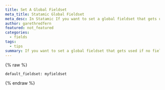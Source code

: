 ```yaml
---
title: Set A Global Fieldset
meta_title: Statamic Global Fieldset
meta_desc: In Statamic If you want to set a global fieldset that gets used if no fieldset is assigned in your page.md file you can add the following in your settings.yaml file.
author: garethredfern
featured: not_featured
categories:
  - fields
tags:
  - tips
summary: If you want to set a global fieldset that gets used if no fieldset is assigned in your page.md file you can add the following in your settings.yaml file.
---
```

{% raw %}
~~~.language-markup
default_fieldset: myfieldset
~~~
{% endraw %}